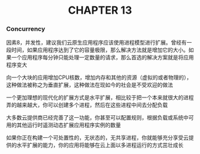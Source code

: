 # <center>CHAPTER 13</center>
### Concurrency

因素8，并发性，建议我们云原生应用程序应该使用进程模型进行扩展。曾经有一段时间，如果应用程序达到了它的容量极限，那么解决方法就是增加它的大小。如果一个应用程序每分钟只能处理一定数量的请求，那么首选的解决方案就是将应用程序变大

向一个大块的应用增加CPU核数，增加内存和其他的资源（虚拟的或者物理的），这种做法被称之为垂直扩展，这种做法在现如今的社会是不受欢迎的做法

一个更加理想的现代化的扩展方式是水平扩展，相比较于把一个本来就很大的进程弄的越来越大，你可以创建多个进程，然后在这些进程中间去分配负载

大多数云提供商已经完善了这一功能，你甚至可以配置规则，根据负载或系统中可用的其他运行时遥测动态扩展应用程序实例的数量

如果你正在构建一个可处置性的，无状态的，无共享进程，你就能够充分享受云提供的水平扩展的能力，你的应用将能够在云上面以多进程运行的方式茁壮成长
